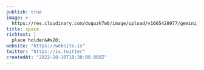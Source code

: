 ```yaml
---
publish: true
image: >-
  https://res.cloudinary.com/duquzk7m6/image/upload/v1665428977/gemini_zjhh4m.png
title: space
richtext: |
  place holder&#x20;
website: "https://website.is"
twitter: "https://is.twitter"
createdAt: "2022-10-10T18:30:00.000Z"
---
```

